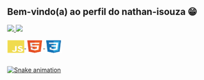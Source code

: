 ## Bem-vindo(a) ao perfil do nathan-isouza 😁

 <div>
   <a href="https://github.com/nathan-isouza">
   <img height="180em" src="https://github-readme-stats.vercel.app/api?username=nathan-isouza&show_icons=true&theme=tokyonight&include_all_commits=true&count_private=true"/>
   <img height="180em" src="https://github-readme-stats.vercel.app/api/top-langs/?username=nathan-isouza&layout=compact&langs_count=6&theme=tokyonight"/>

</div>
<div style="display: inline_block"><br>
  <img align="center" alt="Js" height="30" width="40" src="https://raw.githubusercontent.com/devicons/devicon/master/icons/javascript/javascript-plain.svg">
  <img align="center" alt="HTML" height="30" width="40" src="https://raw.githubusercontent.com/devicons/devicon/master/icons/html5/html5-original.svg">
  <img align="center" alt="CSS" height="30" width="40" src="https://raw.githubusercontent.com/devicons/devicon/master/icons/css3/css3-original.svg">
</div>
 
 <br>
 
  
 
<div> 
 
  ![Snake animation](https://github.com/nathan-isouza/nathan-isouza/blob/output/github-contribution-grid-snake.svg)

</div>
